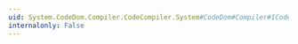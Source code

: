 ```yaml
---
uid: System.CodeDom.Compiler.CodeCompiler.System#CodeDom#Compiler#ICodeCompiler#CompileAssemblyFromFileBatch(System.CodeDom.Compiler.CompilerParameters,System.String[])
internalonly: False
---
```

